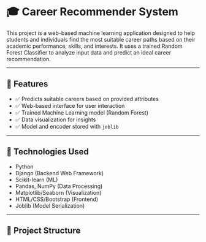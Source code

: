 
# 🎓 Career Recommender System

This project is a web-based machine learning application designed to help students and individuals find the most suitable career paths based on their academic performance, skills, and interests. It uses a trained Random Forest Classifier to analyze input data and predict an ideal career recommendation.

---

## 🚀 Features

- ✅ Predicts suitable careers based on provided attributes
- ✅ Web-based interface for user interaction
- ✅ Trained Machine Learning model (Random Forest)
- ✅ Data visualization for insights
- ✅ Model and encoder stored with `joblib`

---

## 🧠 Technologies Used

- Python
- Django (Backend Web Framework)
- Scikit-learn (ML)
- Pandas, NumPy (Data Processing)
- Matplotlib/Seaborn (Visualization)
- HTML/CSS/Bootstrap (Frontend)
- Joblib (Model Serialization)

---

## 📁 Project Structure

